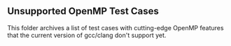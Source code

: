 ## Unsupported OpenMP Test Cases

This folder archives a list of test cases with cutting-edge OpenMP features that the current version of gcc/clang don't support yet.
